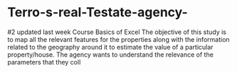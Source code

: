 # Terro-s-real-Testate-agency-
 #2 updated last week Course Basics of Excel The objective of this study is to map all the relevant features for the properties along with the information related to the geography around it to estimate the value of a particular property/house. The agency wants to understand the relevance of the parameters that they coll
